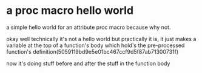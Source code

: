# a proc macro hello world
a simple hello world for an attribute proc macro because why not.

okay well technically it's not a hello world but practically it is, it just makes a variable at the top of a function's body which hold's the pre-processed function's definition(5059119bd9e5e01bc467ccf9d5f87ab71300731f)

now it's doing stuff before and after the stuff in the function body
